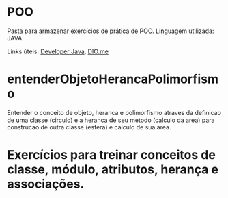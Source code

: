 # POO
Pasta para armazenar exercícios de prática de POO. Linguagem utilizada: JAVA.

Links úteis:
[Developer Java](https://developer.oracle.com/br/java/), 
[DIO.me](dio.me)

# entenderObjetoHerancaPolimorfismo
Entender o conceito de objeto, heranca e polimorfismo atraves da definicao de uma classe (circulo) e a heranca de seu metodo (calculo da area)
para construcao de outra classe (esfera) e calculo de sua area. 

# Exercícios para treinar conceitos de classe, módulo, atributos, herança e associações.
